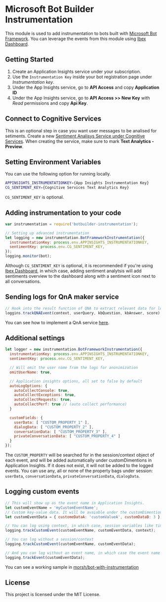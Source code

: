 # Microsoft Bot Builder Instrumentation
This module is used to add instrumentation to bots built with [Microsoft Bot Framework](https://dev.botframework.com/).
You can leverage the events from this module using [Ibex Dashboard](https://github.com/CatalystCode/ibex-dashboard).

## Getting Started

1. Create an Application Insights service under your subscription.
2. Use the `Instrumentation Key` inside your bot registration page under _Instrumentation key_.
3. Under the App Insights service, go to **API Access** and copy **Application ID**
4. Under the App Insights service, go to **API Access >> New Key** with _Read_ permissions and copy **Api Key**.

## Connect to Cognitive Services
This is an optional step in case you want user messages to be analised for setiments.
Create a new [Sentiment Analisys Service under Cognitive Services](https://www.microsoft.com/cognitive-services/en-us/text-analytics-api).
When creating the service, make sure to mark **Text Analytics - Preview**.

## Setting Environment Variables
You can use the following option for running locally.

```bash
APPINSIGHTS_INSTRUMENTATIONKEY={App Insights Instrumentation Key}
CG_SENTIMENT_KEY={Cognitive Services Text Analytics Key}
```

`CG_SENTIMENT_KEY` is optional.

## Adding instrumentation to your code

```js
var instrumentation = require('botbuilder-instrumentation');

// Setting up advanced instrumentation
let logging = new instrumentation.BotFrameworkInstrumentation({ 
  instrumentationKey: process.env.APPINSIGHTS_INSTRUMENTATIONKEY,
  sentimentKey: process.env.CG_SENTIMENT_KEY,
});
logging.monitor(bot);
```

Although `CG_SENTIMENT_KEY` is optional, it is recommended if you're using [Ibex Dashboard](https://github.com/CatalystCode/ibex-dashboard), in which case, adding sentiment analytsis will add sentiments overview to the dashboard along with a sentiment icon next to all conversations.

## Sending logs for QnA maker service

```js
// Hook into the result function of QNA to extract relevant data for logging.
loggins.trackQNAEvent(context, userQuery, kbQuestion, kbAnswer, score);
```

You can see how to implement a QnA service [here](https://github.com/Microsoft/BotBuilder-CognitiveServices/tree/master/Node/samples/QnAMakerWithFunctionOverrides).

## Additional settings

```js
let logger = new instrumentation.BotFrameworkInstrumentation({
  instrumentationKey: process.env.APPINSIGHTS_INSTRUMENTATIONKEY,
  sentimentKey: process.env.CG_SENTIMENT_KEY,

  // Will omit the user name from the logs for anonimization
  omitUserName: true,

  // Application insights options, all set to false by default
  autoLogOptions: { 
    autoCollectConsole: true,
    autoCollectExceptions: true,
    autoCollectRequests: true,
    autoCollectPerf: true // (auto collect performance)
  }

  customFields: {
    userData: [ "CUSTOM_PROPERTY_1" ],
    dialogData: [ "CUSTOM_PROPERTY_2" ],
    conversationData: [ "CUSTOM_PROPERTY_3" ],
    privateConversationData: [ "CUSTOM_PROPERTY_4" ]
  }
});
```

The `CUSTOM_PROPERTY` will be searched for in the session/context object of each event, and will be added automatically under customDimentions in Application Insights.
If it does not exist, it will not be added to the logged events.
You can use any, all or none of the property bags under session: `userData`, `conversationData`, `privateConversationData`, `dialogData`.

## Logging custom events

```js
// This will show up as the event name in Application Insights.
let customEventName = 'myCustomEventName';
// Custom key-value data. It will be avaiable under the customDimentions column in Application Insights.
let customEventData = { customeDataA: 'customValueA', customDataB: 3 };

// You can log using context, in which case, session variables like timespan, userId etc will also be logged
logging.trackCustomEvent(customEventName, customEventData, context); 

// You can log without a session/context
logging.trackCustomEvent(customEventName, customEventData); 

// And you can log without an event name, in which case the event name will be 'MBFEvent.CustomEvent'
logging.trackEvent(customEventData);
```

You can see a working sample in [morsh/bot-with-instrumentation](https://github.com/morsh/bot-with-instrumentation)

## License
This project is licensed under the MIT License.